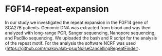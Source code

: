 # FGF14-repeat-expansion

In our study we investigated the repeat expansion in the FGF14 gene of SCA27B patients. Genomic DNA was extracted from blood and was then analyzed with long-range PCR, Sanger sequencing, Nanopore sequencing, and PacBio sequencing. We uploaded the bash and R script for the analysis of the repeat motif. For the analysis the software NCRF was used (https://github.com/makovalab-psu/NoiseCancellingRepeatFinder).
